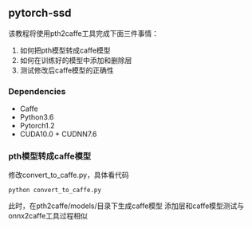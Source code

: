 ## pytorch-ssd
该教程将使用pth2caffe工具完成下面三件事情：
1. 如何把pth模型转成caffe模型 
2. 如何在训练好的模型中添加和删除层 
3. 测试修改后caffe模型的正确性 

### Dependencies
* Caffe 
* Python3.6 
* Pytorch1.2 
* CUDA10.0 + CUDNN7.6 

### pth模型转成caffe模型 
修改convert_to_caffe.py，具体看代码
```
python convert_to_caffe.py
```
此时，在pth2caffe/models/目录下生成caffe模型
添加层和caffe模型测试与onnx2caffe工具过程相似
